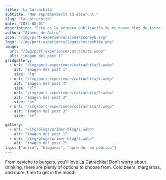 ```yaml
---
title: 'La Catrachita'
subtitle: "Non reprehenderit ad deserunt."
slug: "la-catrachita"
date: "2024-05-01"
description: "Esta es la primera publicación de mi nuevo blog de Astro."
author: "Alumno de Astro"
icon: "/img/port-experience/icons/iconayb.svg"
logo: "/img/port-experience/logos/catrachita.png"
image:
  url: "/img/port-experience/catrachita.webp"
  alt: "imagen del post 1"
gridgallery:
  - url: "/img/port-experience/catrachita/1.webp"
    alt: "imagen del post 1"
    size: "lg"
  - url: "/img/port-experience/catrachita/4.webp"
    alt: "imagen del post 4"
    size: "xl"
  - url: "/img/port-experience/catrachita/2.webp"
    alt: "imagen del post 2"
    size: "sm"
  - url: "/img/port-experience/catrachita/3.webp"
    alt: "imagen del post 3"
    size: "sm"

gallery:
  - url: "/img/blogs/primer-blog/2.webp"
    alt: "imagen del post 1"
  - url: "/img/blogs/primer-blog/2.webp"
    alt: "imagen del post 2"
tags: ["astro", "bloguear", "aprender en público"]
---
```


From ceviche to burgers, you'll love La Catrachita! Don't worry about drinking, there are plenty of options to choose from. Cold beers, margaritas, and more, time to get in&nbsp;the&nbsp;mood!
